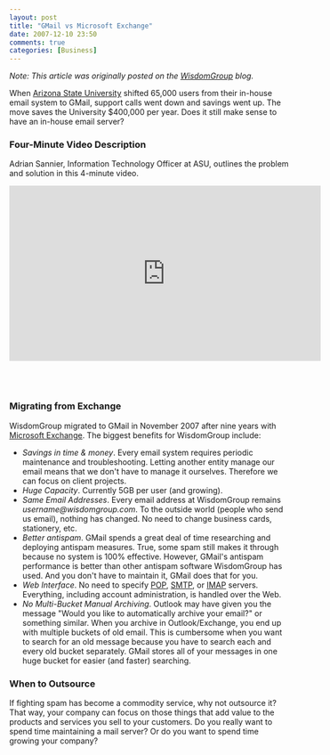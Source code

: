 ```yaml
---
layout: post
title: "GMail vs Microsoft Exchange"
date: 2007-12-10 23:50
comments: true
categories: [Business]
---
```

_Note: This article was originally posted on the [WisdomGroup](http://wisdomgroup.com) blog._

When [Arizona State University](http://asu.edu/news/stories/200610/20061010_asugmail.htm) shifted 65,000 users from their in-house email system to GMail, support calls went down and savings went up. The move saves the University $400,000 per year. Does it still make sense to have an in-house email server?

### Four-Minute Video Description

Adrian Sannier, Information Technology Officer at ASU, outlines the problem and solution in this 4-minute video.

<div class="video-container">
<iframe width="560" height="315" src="https://www.youtube.com/embed/_x2fJRW_vvQ" frameborder="0" allowfullscreen></iframe>
</div>

<!-- more -->

&nbsp;<br/>
&nbsp;<br/>

### Migrating from Exchange

WisdomGroup migrated to GMail in November 2007 after nine years with [Microsoft Exchange](http://www.microsoft.com/exchange/default.mspx). The biggest benefits for WisdomGroup include:

* *Savings in time & money*. Every email system requires periodic maintenance and troubleshooting. Letting another entity manage our email means that we don't have to manage it ourselves. Therefore we can focus on client projects.
* *Huge Capacity*. Currently 5GB per user (and growing).
* *Same Email Addresses*. Every email address at WisdomGroup remains _username&#064;wisdomgroup.com_. To the outside world (people who send us email), nothing has changed. No need to change business cards, stationery, etc. 
* *Better antispam*. GMail spends a great deal of time researching and deploying antispam measures. True, some spam still makes it through because no system is 100% effective. However, GMail's antispam performance is better than other antispam software WisdomGroup has used. And you don't have to maintain it, GMail does that for you.
* *Web Interface*. No need to specify [POP](http://en.wikipedia.org/wiki/Post_Office_Protocol), [SMTP](http://en.wikipedia.org/wiki/Smtp), or [IMAP](http://en.wikipedia.org/wiki/Imap) servers. Everything, including account administration, is handled over the Web.
* *No Multi-Bucket Manual Archiving*. Outlook may have given you the message "Would you like to automatically archive your email?" or something similar. When you archive in Outlook/Exchange, you end up with multiple buckets of old email. This is cumbersome when you want to search for an old message because you have to search each and every old bucket separately. GMail stores all of your messages in one huge bucket for easier (and faster) searching. 

### When to Outsource

If fighting spam has become a commodity service, why not outsource it? That way, your company can focus on those things that add value to the products and services you sell to your customers. Do you really want to spend time maintaining a mail server? Or do you want to spend time growing your company?
